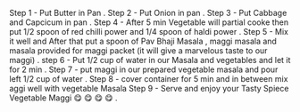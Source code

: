 Step 1 - Put Butter in Pan .
Step 2 - Put Onion in pan .
Step 3 - Put Cabbage and Capcicum in pan .
Step 4 - After 5 min Vegetable will partial cooke then put 1/2 spoon of red chilli power and 1/4 spoon of haldi power .
Step 5 - Mix it well and After that put a spoon of Pav Bhaji Masala , maggi masala and masala provided for maggi packet (it will give a marvelous taste to our maggi) .
step 6 - Put 1/2 cup of water in our Masala and vegetables and let it for 2 min . 
Step 7 - put maggi in our prepared vegetable masala and pour left 1/2 cup of water . 
Step 8 - cover container for 5 min and in between mix aggi well with vegetable Masala 
Step 9 - Serve and enjoy your Tasty Spiece Vegetable Maggi 😋 😋 😋 😋  . 